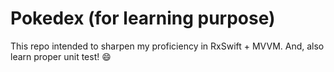 # Pokedex (for learning purpose)

This repo intended to sharpen my proficiency in RxSwift + MVVM. And, also learn proper unit test! 😄